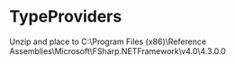 # TypeProviders

Unzip and place to C:\Program Files (x86)\Reference Assemblies\Microsoft\FSharp\.NETFramework\v4.0\4.3.0.0
